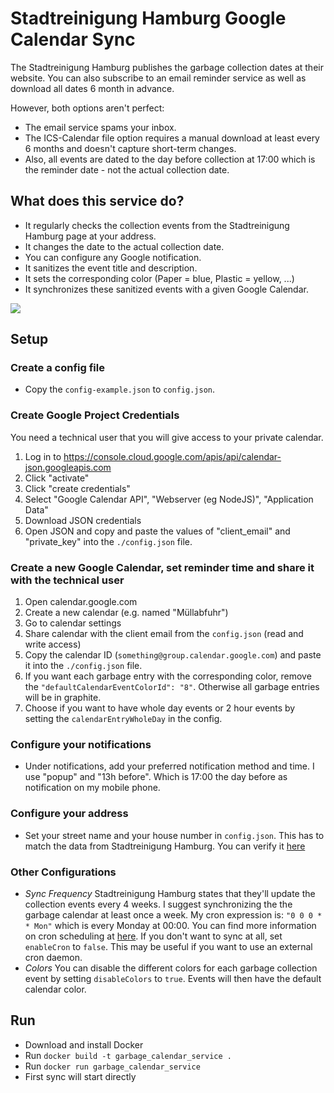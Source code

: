 # Stadtreinigung Hamburg Google Calendar Sync

The Stadtreinigung Hamburg publishes the garbage collection dates at their website.
You can also subscribe to an email reminder service as well as download all dates 6 month in advance.

However, both options aren't perfect:
* The email service spams your inbox.
* The ICS-Calendar file option requires a manual download at least every 6 months and doesn't capture short-term changes.
* Also, all events are dated to the day before collection at 17:00 which is the reminder date - not the actual collection date.

## What does this service do?

* It regularly checks the collection events from the Stadtreinigung Hamburg page at your address.
* It changes the date to the actual collection date.
* You can configure any Google notification.
* It sanitizes the event title and description.
* It sets the corresponding color (Paper = blue, Plastic = yellow, ...)
* It synchronizes these sanitized events with a given Google Calendar.

<img src="./img/Google_Kalender_-_Terminübersicht_ab_Montag__1__Oktober_2018.jpg" style="margin: auto">

## Setup

### Create a config file
* Copy the `config-example.json` to `config.json`.

### Create Google Project Credentials
You need a technical user that you will give access to your private calendar.  
1. Log in to https://console.cloud.google.com/apis/api/calendar-json.googleapis.com
2. Click "activate"
3. Click "create credentials"
4. Select "Google Calendar API", "Webserver (eg NodeJS)", "Application Data"
5. Download JSON credentials
6. Open JSON and copy and paste the values of "client_email" and "private_key" into the `./config.json` file.

### Create a new Google Calendar, set reminder time and share it with the technical user
1. Open calendar.google.com 
2. Create a new calendar (e.g. named "Müllabfuhr")
3. Go to calendar settings
4. Share calendar with the client email from the `config.json` (read and write access)
5. Copy the calendar ID (`something@group.calendar.google.com`) and paste it into the `./config.json` file.
6. If you want each garbage entry with the corresponding color, remove the `"defaultCalendarEventColorId": "8"`. Otherwise all garbage entries will be in graphite.
7. Choose if you want to have whole day events or 2 hour events by setting the `calendarEntryWholeDay` in the config.

### Configure your notifications
* Under notifications, add your preferred notification method and time. I use "popup" and "13h before".
Which is 17:00 the day before as notification on my mobile phone.

### Configure your address
*  Set your street name and your house number in `config.json`.
This has to match the data from Stadtreinigung Hamburg. You can verify it
[here](https://www.stadtreinigung.hamburg/privatkunden/abfuhrkalender/index.html)

### Other Configurations
* *Sync Frequency* Stadtreinigung Hamburg states that they'll update the collection events every 4 weeks.
I suggest synchronizing the the garbage calendar at least once a week. My cron expression is:
`"0 0 0 * * Mon"` which is every Monday at 00:00. You can find more information on cron scheduling at [here](https://crontab.guru/).
If you don't want to sync at all, set `enableCron` to `false`. This may be useful if you want to use an external cron daemon.
* *Colors* You can disable the different colors for each garbage collection event by setting `disableColors` to `true`.
Events will then have the default calendar color.

## Run

* Download and install Docker
* Run `docker build -t garbage_calendar_service .`
* Run `docker run garbage_calendar_service`
* First sync will start directly
